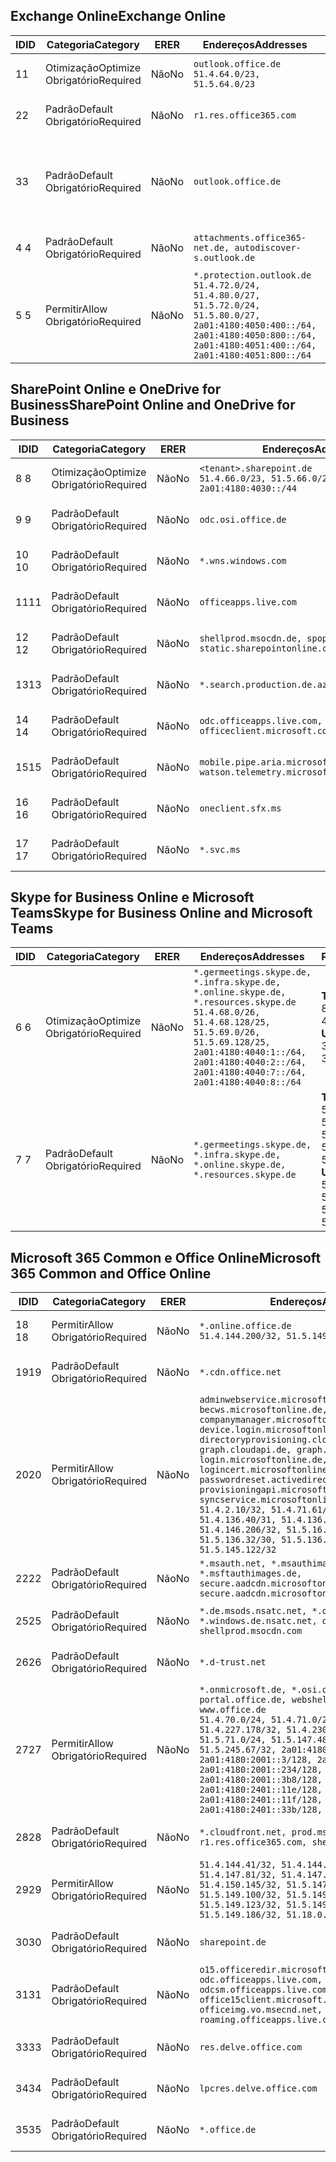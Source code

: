 <!--THIS FILE IS AUTOMATICALLY GENERATED. MANUAL CHANGES WILL BE OVERWRITTEN.-->
<!--Please contact the Office 365 Endpoints team with any questions.-->
<!--Germany endpoints version 2020120100-->
<!--File generated 2021-05-18 11:00:55.7922-->

## <a name="exchange-online"></a><span data-ttu-id="8339e-101">Exchange Online</span><span class="sxs-lookup"><span data-stu-id="8339e-101">Exchange Online</span></span>

<span data-ttu-id="8339e-102">ID</span><span class="sxs-lookup"><span data-stu-id="8339e-102">ID</span></span> | <span data-ttu-id="8339e-103">Categoria</span><span class="sxs-lookup"><span data-stu-id="8339e-103">Category</span></span> | <span data-ttu-id="8339e-104">ER</span><span class="sxs-lookup"><span data-stu-id="8339e-104">ER</span></span> | <span data-ttu-id="8339e-105">Endereços</span><span class="sxs-lookup"><span data-stu-id="8339e-105">Addresses</span></span> | <span data-ttu-id="8339e-106">Portas</span><span class="sxs-lookup"><span data-stu-id="8339e-106">Ports</span></span>
-- | -------------------- | -- | ----------------------------------------------------------------------------------------------------------------------------------------------------------------------------------------- | -------------------------------
<span data-ttu-id="8339e-107">1</span><span class="sxs-lookup"><span data-stu-id="8339e-107">1</span></span> | <span data-ttu-id="8339e-108">Otimização</span><span class="sxs-lookup"><span data-stu-id="8339e-108">Optimize</span></span><BR><span data-ttu-id="8339e-109">Obrigatório</span><span class="sxs-lookup"><span data-stu-id="8339e-109">Required</span></span> | <span data-ttu-id="8339e-110">Não</span><span class="sxs-lookup"><span data-stu-id="8339e-110">No</span></span> | `outlook.office.de`<BR>`51.4.64.0/23, 51.5.64.0/23` | <span data-ttu-id="8339e-111">**TCP:** 443, 80</span><span class="sxs-lookup"><span data-stu-id="8339e-111">**TCP:** 443, 80</span></span>
<span data-ttu-id="8339e-112">2</span><span class="sxs-lookup"><span data-stu-id="8339e-112">2</span></span> | <span data-ttu-id="8339e-113">Padrão</span><span class="sxs-lookup"><span data-stu-id="8339e-113">Default</span></span><BR><span data-ttu-id="8339e-114">Obrigatório</span><span class="sxs-lookup"><span data-stu-id="8339e-114">Required</span></span> | <span data-ttu-id="8339e-115">Não</span><span class="sxs-lookup"><span data-stu-id="8339e-115">No</span></span> | `r1.res.office365.com` | <span data-ttu-id="8339e-116">**TCP:** 443, 80</span><span class="sxs-lookup"><span data-stu-id="8339e-116">**TCP:** 443, 80</span></span>
<span data-ttu-id="8339e-117">3</span><span class="sxs-lookup"><span data-stu-id="8339e-117">3</span></span> | <span data-ttu-id="8339e-118">Padrão</span><span class="sxs-lookup"><span data-stu-id="8339e-118">Default</span></span><BR><span data-ttu-id="8339e-119">Obrigatório</span><span class="sxs-lookup"><span data-stu-id="8339e-119">Required</span></span> | <span data-ttu-id="8339e-120">Não</span><span class="sxs-lookup"><span data-stu-id="8339e-120">No</span></span> | `outlook.office.de` | <span data-ttu-id="8339e-121">**TCP:** 143, 25, 587, 993, 995</span><span class="sxs-lookup"><span data-stu-id="8339e-121">**TCP:** 143, 25, 587, 993, 995</span></span>
<span data-ttu-id="8339e-122">4 </span><span class="sxs-lookup"><span data-stu-id="8339e-122">4</span></span> | <span data-ttu-id="8339e-123">Padrão</span><span class="sxs-lookup"><span data-stu-id="8339e-123">Default</span></span><BR><span data-ttu-id="8339e-124">Obrigatório</span><span class="sxs-lookup"><span data-stu-id="8339e-124">Required</span></span> | <span data-ttu-id="8339e-125">Não</span><span class="sxs-lookup"><span data-stu-id="8339e-125">No</span></span> | `attachments.office365-net.de, autodiscover-s.outlook.de` | <span data-ttu-id="8339e-126">**TCP:** 443, 80</span><span class="sxs-lookup"><span data-stu-id="8339e-126">**TCP:** 443, 80</span></span>
<span data-ttu-id="8339e-127">5 </span><span class="sxs-lookup"><span data-stu-id="8339e-127">5</span></span> | <span data-ttu-id="8339e-128">Permitir</span><span class="sxs-lookup"><span data-stu-id="8339e-128">Allow</span></span><BR><span data-ttu-id="8339e-129">Obrigatório</span><span class="sxs-lookup"><span data-stu-id="8339e-129">Required</span></span> | <span data-ttu-id="8339e-130">Não</span><span class="sxs-lookup"><span data-stu-id="8339e-130">No</span></span> | `*.protection.outlook.de`<BR>`51.4.72.0/24, 51.4.80.0/27, 51.5.72.0/24, 51.5.80.0/27, 2a01:4180:4050:400::/64, 2a01:4180:4050:800::/64, 2a01:4180:4051:400::/64, 2a01:4180:4051:800::/64` | <span data-ttu-id="8339e-131">**TCP:** 25, 443</span><span class="sxs-lookup"><span data-stu-id="8339e-131">**TCP:** 25, 443</span></span>

## <a name="sharepoint-online-and-onedrive-for-business"></a><span data-ttu-id="8339e-132">SharePoint Online e OneDrive for Business</span><span class="sxs-lookup"><span data-stu-id="8339e-132">SharePoint Online and OneDrive for Business</span></span>

<span data-ttu-id="8339e-133">ID</span><span class="sxs-lookup"><span data-stu-id="8339e-133">ID</span></span> | <span data-ttu-id="8339e-134">Categoria</span><span class="sxs-lookup"><span data-stu-id="8339e-134">Category</span></span> | <span data-ttu-id="8339e-135">ER</span><span class="sxs-lookup"><span data-stu-id="8339e-135">ER</span></span> | <span data-ttu-id="8339e-136">Endereços</span><span class="sxs-lookup"><span data-stu-id="8339e-136">Addresses</span></span> | <span data-ttu-id="8339e-137">Portas</span><span class="sxs-lookup"><span data-stu-id="8339e-137">Ports</span></span>
-- | -------------------- | -- | ------------------------------------------------------------------------------ | ----------------
<span data-ttu-id="8339e-138">8 </span><span class="sxs-lookup"><span data-stu-id="8339e-138">8</span></span> | <span data-ttu-id="8339e-139">Otimização</span><span class="sxs-lookup"><span data-stu-id="8339e-139">Optimize</span></span><BR><span data-ttu-id="8339e-140">Obrigatório</span><span class="sxs-lookup"><span data-stu-id="8339e-140">Required</span></span> | <span data-ttu-id="8339e-141">Não</span><span class="sxs-lookup"><span data-stu-id="8339e-141">No</span></span> | `<tenant>.sharepoint.de`<BR>`51.4.66.0/23, 51.5.66.0/23, 2a01:4180:4030::/44` | <span data-ttu-id="8339e-142">**TCP:** 443, 80</span><span class="sxs-lookup"><span data-stu-id="8339e-142">**TCP:** 443, 80</span></span>
<span data-ttu-id="8339e-143">9 </span><span class="sxs-lookup"><span data-stu-id="8339e-143">9</span></span> | <span data-ttu-id="8339e-144">Padrão</span><span class="sxs-lookup"><span data-stu-id="8339e-144">Default</span></span><BR><span data-ttu-id="8339e-145">Obrigatório</span><span class="sxs-lookup"><span data-stu-id="8339e-145">Required</span></span> | <span data-ttu-id="8339e-146">Não</span><span class="sxs-lookup"><span data-stu-id="8339e-146">No</span></span> | `odc.osi.office.de` | <span data-ttu-id="8339e-147">**TCP:** 443, 80</span><span class="sxs-lookup"><span data-stu-id="8339e-147">**TCP:** 443, 80</span></span>
<span data-ttu-id="8339e-148">10 </span><span class="sxs-lookup"><span data-stu-id="8339e-148">10</span></span> | <span data-ttu-id="8339e-149">Padrão</span><span class="sxs-lookup"><span data-stu-id="8339e-149">Default</span></span><BR><span data-ttu-id="8339e-150">Obrigatório</span><span class="sxs-lookup"><span data-stu-id="8339e-150">Required</span></span> | <span data-ttu-id="8339e-151">Não</span><span class="sxs-lookup"><span data-stu-id="8339e-151">No</span></span> | `*.wns.windows.com` | <span data-ttu-id="8339e-152">**TCP:** 443, 80</span><span class="sxs-lookup"><span data-stu-id="8339e-152">**TCP:** 443, 80</span></span>
<span data-ttu-id="8339e-153">11</span><span class="sxs-lookup"><span data-stu-id="8339e-153">11</span></span> | <span data-ttu-id="8339e-154">Padrão</span><span class="sxs-lookup"><span data-stu-id="8339e-154">Default</span></span><BR><span data-ttu-id="8339e-155">Obrigatório</span><span class="sxs-lookup"><span data-stu-id="8339e-155">Required</span></span> | <span data-ttu-id="8339e-156">Não</span><span class="sxs-lookup"><span data-stu-id="8339e-156">No</span></span> | `officeapps.live.com` | <span data-ttu-id="8339e-157">**TCP:** 443, 80</span><span class="sxs-lookup"><span data-stu-id="8339e-157">**TCP:** 443, 80</span></span>
<span data-ttu-id="8339e-158">12 </span><span class="sxs-lookup"><span data-stu-id="8339e-158">12</span></span> | <span data-ttu-id="8339e-159">Padrão</span><span class="sxs-lookup"><span data-stu-id="8339e-159">Default</span></span><BR><span data-ttu-id="8339e-160">Obrigatório</span><span class="sxs-lookup"><span data-stu-id="8339e-160">Required</span></span> | <span data-ttu-id="8339e-161">Não</span><span class="sxs-lookup"><span data-stu-id="8339e-161">No</span></span> | `shellprod.msocdn.de, spoprod-a.akamaihd.net, static.sharepointonline.com` | <span data-ttu-id="8339e-162">**TCP:** 443, 80</span><span class="sxs-lookup"><span data-stu-id="8339e-162">**TCP:** 443, 80</span></span>
<span data-ttu-id="8339e-163">13</span><span class="sxs-lookup"><span data-stu-id="8339e-163">13</span></span> | <span data-ttu-id="8339e-164">Padrão</span><span class="sxs-lookup"><span data-stu-id="8339e-164">Default</span></span><BR><span data-ttu-id="8339e-165">Obrigatório</span><span class="sxs-lookup"><span data-stu-id="8339e-165">Required</span></span> | <span data-ttu-id="8339e-166">Não</span><span class="sxs-lookup"><span data-stu-id="8339e-166">No</span></span> | `*.search.production.de.azuretrafficmanager.de` | <span data-ttu-id="8339e-167">**TCP:** 443</span><span class="sxs-lookup"><span data-stu-id="8339e-167">**TCP:** 443</span></span>
<span data-ttu-id="8339e-168">14 </span><span class="sxs-lookup"><span data-stu-id="8339e-168">14</span></span> | <span data-ttu-id="8339e-169">Padrão</span><span class="sxs-lookup"><span data-stu-id="8339e-169">Default</span></span><BR><span data-ttu-id="8339e-170">Obrigatório</span><span class="sxs-lookup"><span data-stu-id="8339e-170">Required</span></span> | <span data-ttu-id="8339e-171">Não</span><span class="sxs-lookup"><span data-stu-id="8339e-171">No</span></span> | `odc.officeapps.live.com, officeclient.microsoft.com` | <span data-ttu-id="8339e-172">**TCP:** 443, 80</span><span class="sxs-lookup"><span data-stu-id="8339e-172">**TCP:** 443, 80</span></span>
<span data-ttu-id="8339e-173">15</span><span class="sxs-lookup"><span data-stu-id="8339e-173">15</span></span> | <span data-ttu-id="8339e-174">Padrão</span><span class="sxs-lookup"><span data-stu-id="8339e-174">Default</span></span><BR><span data-ttu-id="8339e-175">Obrigatório</span><span class="sxs-lookup"><span data-stu-id="8339e-175">Required</span></span> | <span data-ttu-id="8339e-176">Não</span><span class="sxs-lookup"><span data-stu-id="8339e-176">No</span></span> | `mobile.pipe.aria.microsoft.com, ssw.live.com, watson.telemetry.microsoft.com` | <span data-ttu-id="8339e-177">**TCP:** 443, 80</span><span class="sxs-lookup"><span data-stu-id="8339e-177">**TCP:** 443, 80</span></span>
<span data-ttu-id="8339e-178">16 </span><span class="sxs-lookup"><span data-stu-id="8339e-178">16</span></span> | <span data-ttu-id="8339e-179">Padrão</span><span class="sxs-lookup"><span data-stu-id="8339e-179">Default</span></span><BR><span data-ttu-id="8339e-180">Obrigatório</span><span class="sxs-lookup"><span data-stu-id="8339e-180">Required</span></span> | <span data-ttu-id="8339e-181">Não</span><span class="sxs-lookup"><span data-stu-id="8339e-181">No</span></span> | `oneclient.sfx.ms` | <span data-ttu-id="8339e-182">**TCP:** 443, 80</span><span class="sxs-lookup"><span data-stu-id="8339e-182">**TCP:** 443, 80</span></span>
<span data-ttu-id="8339e-183">17 </span><span class="sxs-lookup"><span data-stu-id="8339e-183">17</span></span> | <span data-ttu-id="8339e-184">Padrão</span><span class="sxs-lookup"><span data-stu-id="8339e-184">Default</span></span><BR><span data-ttu-id="8339e-185">Obrigatório</span><span class="sxs-lookup"><span data-stu-id="8339e-185">Required</span></span> | <span data-ttu-id="8339e-186">Não</span><span class="sxs-lookup"><span data-stu-id="8339e-186">No</span></span> | `*.svc.ms` | <span data-ttu-id="8339e-187">**TCP:** 443, 80</span><span class="sxs-lookup"><span data-stu-id="8339e-187">**TCP:** 443, 80</span></span>

## <a name="skype-for-business-online-and-microsoft-teams"></a><span data-ttu-id="8339e-188">Skype for Business Online e Microsoft Teams</span><span class="sxs-lookup"><span data-stu-id="8339e-188">Skype for Business Online and Microsoft Teams</span></span>

<span data-ttu-id="8339e-189">ID</span><span class="sxs-lookup"><span data-stu-id="8339e-189">ID</span></span> | <span data-ttu-id="8339e-190">Categoria</span><span class="sxs-lookup"><span data-stu-id="8339e-190">Category</span></span> | <span data-ttu-id="8339e-191">ER</span><span class="sxs-lookup"><span data-stu-id="8339e-191">ER</span></span> | <span data-ttu-id="8339e-192">Endereços</span><span class="sxs-lookup"><span data-stu-id="8339e-192">Addresses</span></span> | <span data-ttu-id="8339e-193">Portas</span><span class="sxs-lookup"><span data-stu-id="8339e-193">Ports</span></span>
-- | -------------------- | -- | ----------------------------------------------------------------------------------------------------------------------------------------------------------------------------------------------------------------------------------------------- | --------------------------------------------------
<span data-ttu-id="8339e-194">6 </span><span class="sxs-lookup"><span data-stu-id="8339e-194">6</span></span> | <span data-ttu-id="8339e-195">Otimização</span><span class="sxs-lookup"><span data-stu-id="8339e-195">Optimize</span></span><BR><span data-ttu-id="8339e-196">Obrigatório</span><span class="sxs-lookup"><span data-stu-id="8339e-196">Required</span></span> | <span data-ttu-id="8339e-197">Não</span><span class="sxs-lookup"><span data-stu-id="8339e-197">No</span></span> | `*.germeetings.skype.de, *.infra.skype.de, *.online.skype.de, *.resources.skype.de`<BR>`51.4.68.0/26, 51.4.68.128/25, 51.5.69.0/26, 51.5.69.128/25, 2a01:4180:4040:1::/64, 2a01:4180:4040:2::/64, 2a01:4180:4040:7::/64, 2a01:4180:4040:8::/64` | <span data-ttu-id="8339e-198">**TCP:** 443, 80</span><span class="sxs-lookup"><span data-stu-id="8339e-198">**TCP:** 443, 80</span></span><BR><span data-ttu-id="8339e-199">**UDP:** 3478</span><span class="sxs-lookup"><span data-stu-id="8339e-199">**UDP:** 3478</span></span>
<span data-ttu-id="8339e-200">7 </span><span class="sxs-lookup"><span data-stu-id="8339e-200">7</span></span> | <span data-ttu-id="8339e-201">Padrão</span><span class="sxs-lookup"><span data-stu-id="8339e-201">Default</span></span><BR><span data-ttu-id="8339e-202">Obrigatório</span><span class="sxs-lookup"><span data-stu-id="8339e-202">Required</span></span> | <span data-ttu-id="8339e-203">Não</span><span class="sxs-lookup"><span data-stu-id="8339e-203">No</span></span> | `*.germeetings.skype.de, *.infra.skype.de, *.online.skype.de, *.resources.skype.de` | <span data-ttu-id="8339e-204">**TCP:** 5061, 50000-59999</span><span class="sxs-lookup"><span data-stu-id="8339e-204">**TCP:** 5061, 50000-59999</span></span><BR><span data-ttu-id="8339e-205">**UDP:** 50000-59999</span><span class="sxs-lookup"><span data-stu-id="8339e-205">**UDP:** 50000-59999</span></span>

## <a name="microsoft-365-common-and-office-online"></a><span data-ttu-id="8339e-206">Microsoft 365 Common e Office Online</span><span class="sxs-lookup"><span data-stu-id="8339e-206">Microsoft 365 Common and Office Online</span></span>

<span data-ttu-id="8339e-207">ID</span><span class="sxs-lookup"><span data-stu-id="8339e-207">ID</span></span> | <span data-ttu-id="8339e-208">Categoria</span><span class="sxs-lookup"><span data-stu-id="8339e-208">Category</span></span> | <span data-ttu-id="8339e-209">ER</span><span class="sxs-lookup"><span data-stu-id="8339e-209">ER</span></span> | <span data-ttu-id="8339e-210">Endereços</span><span class="sxs-lookup"><span data-stu-id="8339e-210">Addresses</span></span> | <span data-ttu-id="8339e-211">Portas</span><span class="sxs-lookup"><span data-stu-id="8339e-211">Ports</span></span>
-- | ------------------- | -- | -------------------------------------------------------------------------------------------------------------------------------------------------------------------------------------------------------------------------------------------------------------------------------------------------------------------------------------------------------------------------------------------------------------------------------------------------------------------------------------------------------------------------------------------------------------------------------------------------------------------------- | ----------------
<span data-ttu-id="8339e-212">18 </span><span class="sxs-lookup"><span data-stu-id="8339e-212">18</span></span> | <span data-ttu-id="8339e-213">Permitir</span><span class="sxs-lookup"><span data-stu-id="8339e-213">Allow</span></span><BR><span data-ttu-id="8339e-214">Obrigatório</span><span class="sxs-lookup"><span data-stu-id="8339e-214">Required</span></span> | <span data-ttu-id="8339e-215">Não</span><span class="sxs-lookup"><span data-stu-id="8339e-215">No</span></span> | `*.online.office.de`<BR>`51.4.144.200/32, 51.5.149.3/32, 51.18.16.0/23` | <span data-ttu-id="8339e-216">**TCP:** 443</span><span class="sxs-lookup"><span data-stu-id="8339e-216">**TCP:** 443</span></span>
<span data-ttu-id="8339e-217">19</span><span class="sxs-lookup"><span data-stu-id="8339e-217">19</span></span> | <span data-ttu-id="8339e-218">Padrão</span><span class="sxs-lookup"><span data-stu-id="8339e-218">Default</span></span><BR><span data-ttu-id="8339e-219">Obrigatório</span><span class="sxs-lookup"><span data-stu-id="8339e-219">Required</span></span> | <span data-ttu-id="8339e-220">Não</span><span class="sxs-lookup"><span data-stu-id="8339e-220">No</span></span> | `*.cdn.office.net` | <span data-ttu-id="8339e-221">**TCP:** 443</span><span class="sxs-lookup"><span data-stu-id="8339e-221">**TCP:** 443</span></span>
<span data-ttu-id="8339e-222">20</span><span class="sxs-lookup"><span data-stu-id="8339e-222">20</span></span> | <span data-ttu-id="8339e-223">Permitir</span><span class="sxs-lookup"><span data-stu-id="8339e-223">Allow</span></span><BR><span data-ttu-id="8339e-224">Obrigatório</span><span class="sxs-lookup"><span data-stu-id="8339e-224">Required</span></span> | <span data-ttu-id="8339e-225">Não</span><span class="sxs-lookup"><span data-stu-id="8339e-225">No</span></span> | `adminwebservice.microsoftonline.de, becws.microsoftonline.de, companymanager.microsoftonline.de, device.login.microsoftonline.de, directoryprovisioning.cloudapi.de, graph.cloudapi.de, graph.microsoft.de, login.microsoftonline.de, logincert.microsoftonline.de, pas.cloudapi.de, passwordreset.activedirectory.microsoftazure.de, provisioningapi.microsoftonline.de, syncservice.microsoftonline.de`<BR>`51.4.2.10/32, 51.4.71.61/32, 51.4.136.38/31, 51.4.136.40/31, 51.4.136.42/32, 51.4.146.38/32, 51.4.146.206/32, 51.5.16.7/32, 51.5.71.22/32, 51.5.136.32/30, 51.5.136.36/32, 51.5.145.29/32, 51.5.145.122/32` | <span data-ttu-id="8339e-226">**TCP:** 443, 80</span><span class="sxs-lookup"><span data-stu-id="8339e-226">**TCP:** 443, 80</span></span>
<span data-ttu-id="8339e-227">22</span><span class="sxs-lookup"><span data-stu-id="8339e-227">22</span></span> | <span data-ttu-id="8339e-228">Padrão</span><span class="sxs-lookup"><span data-stu-id="8339e-228">Default</span></span><BR><span data-ttu-id="8339e-229">Obrigatório</span><span class="sxs-lookup"><span data-stu-id="8339e-229">Required</span></span> | <span data-ttu-id="8339e-230">Não</span><span class="sxs-lookup"><span data-stu-id="8339e-230">No</span></span> | `*.msauth.net, *.msauthimages.de, *.msftauth.net, *.msftauthimages.de, secure.aadcdn.microsoftonline-p.com, secure.aadcdn.microsoftonline-p.de` | <span data-ttu-id="8339e-231">**TCP:** 443, 80</span><span class="sxs-lookup"><span data-stu-id="8339e-231">**TCP:** 443, 80</span></span>
<span data-ttu-id="8339e-232">25</span><span class="sxs-lookup"><span data-stu-id="8339e-232">25</span></span> | <span data-ttu-id="8339e-233">Padrão</span><span class="sxs-lookup"><span data-stu-id="8339e-233">Default</span></span><BR><span data-ttu-id="8339e-234">Obrigatório</span><span class="sxs-lookup"><span data-stu-id="8339e-234">Required</span></span> | <span data-ttu-id="8339e-235">Não</span><span class="sxs-lookup"><span data-stu-id="8339e-235">No</span></span> | `*.de.msods.nsatc.net, *.office.de.akadns.net, *.windows.de.nsatc.net, officehome.msocdn.de, shellprod.msocdn.com` | <span data-ttu-id="8339e-236">**TCP:** 443, 80</span><span class="sxs-lookup"><span data-stu-id="8339e-236">**TCP:** 443, 80</span></span>
<span data-ttu-id="8339e-237">26</span><span class="sxs-lookup"><span data-stu-id="8339e-237">26</span></span> | <span data-ttu-id="8339e-238">Padrão</span><span class="sxs-lookup"><span data-stu-id="8339e-238">Default</span></span><BR><span data-ttu-id="8339e-239">Obrigatório</span><span class="sxs-lookup"><span data-stu-id="8339e-239">Required</span></span> | <span data-ttu-id="8339e-240">Não</span><span class="sxs-lookup"><span data-stu-id="8339e-240">No</span></span> | `*.d-trust.net` | <span data-ttu-id="8339e-241">**TCP:** 443, 80</span><span class="sxs-lookup"><span data-stu-id="8339e-241">**TCP:** 443, 80</span></span>
<span data-ttu-id="8339e-242">27</span><span class="sxs-lookup"><span data-stu-id="8339e-242">27</span></span> | <span data-ttu-id="8339e-243">Permitir</span><span class="sxs-lookup"><span data-stu-id="8339e-243">Allow</span></span><BR><span data-ttu-id="8339e-244">Obrigatório</span><span class="sxs-lookup"><span data-stu-id="8339e-244">Required</span></span> | <span data-ttu-id="8339e-245">Não</span><span class="sxs-lookup"><span data-stu-id="8339e-245">No</span></span> | `*.onmicrosoft.de, *.osi.office.de, office.de, portal.office.de, webshell.suite.office.de, www.office.de`<BR>`51.4.70.0/24, 51.4.71.0/24, 51.4.226.115/32, 51.4.227.178/32, 51.4.230.178/32, 51.5.70.0/24, 51.5.71.0/24, 51.5.147.48/32, 51.5.242.163/32, 51.5.245.67/32, 2a01:4180:2001::2/128, 2a01:4180:2001::3/128, 2a01:4180:2001::92/128, 2a01:4180:2001::234/128, 2a01:4180:2001::3b8/128, 2a01:4180:2401::5/128, 2a01:4180:2401::11e/128, 2a01:4180:2401::11f/128, 2a01:4180:2401::33b/128, 2a01:4180:2401::55b/128` | <span data-ttu-id="8339e-246">**TCP:** 443, 80</span><span class="sxs-lookup"><span data-stu-id="8339e-246">**TCP:** 443, 80</span></span>
<span data-ttu-id="8339e-247">28</span><span class="sxs-lookup"><span data-stu-id="8339e-247">28</span></span> | <span data-ttu-id="8339e-248">Padrão</span><span class="sxs-lookup"><span data-stu-id="8339e-248">Default</span></span><BR><span data-ttu-id="8339e-249">Obrigatório</span><span class="sxs-lookup"><span data-stu-id="8339e-249">Required</span></span> | <span data-ttu-id="8339e-250">Não</span><span class="sxs-lookup"><span data-stu-id="8339e-250">No</span></span> | `*.cloudfront.net, prod.msocdn.de, r1.res.office365.com, shellprod.msocdn.de` | <span data-ttu-id="8339e-251">**TCP:** 443, 80</span><span class="sxs-lookup"><span data-stu-id="8339e-251">**TCP:** 443, 80</span></span>
<span data-ttu-id="8339e-252">29</span><span class="sxs-lookup"><span data-stu-id="8339e-252">29</span></span> | <span data-ttu-id="8339e-253">Permitir</span><span class="sxs-lookup"><span data-stu-id="8339e-253">Allow</span></span><BR><span data-ttu-id="8339e-254">Obrigatório</span><span class="sxs-lookup"><span data-stu-id="8339e-254">Required</span></span> | <span data-ttu-id="8339e-255">Não</span><span class="sxs-lookup"><span data-stu-id="8339e-255">No</span></span> | `51.4.144.41/32, 51.4.144.174/32, 51.4.145.38/32, 51.4.147.81/32, 51.4.147.233/32, 51.4.148.12/32, 51.4.150.145/32, 51.5.147.242/32, 51.5.149.100/32, 51.5.149.119/32, 51.5.149.123/32, 51.5.149.180/32, 51.5.149.186/32, 51.18.0.0/21` | <span data-ttu-id="8339e-256">**TCP:** 443, 80</span><span class="sxs-lookup"><span data-stu-id="8339e-256">**TCP:** 443, 80</span></span>
<span data-ttu-id="8339e-257">30</span><span class="sxs-lookup"><span data-stu-id="8339e-257">30</span></span> | <span data-ttu-id="8339e-258">Padrão</span><span class="sxs-lookup"><span data-stu-id="8339e-258">Default</span></span><BR><span data-ttu-id="8339e-259">Obrigatório</span><span class="sxs-lookup"><span data-stu-id="8339e-259">Required</span></span> | <span data-ttu-id="8339e-260">Não</span><span class="sxs-lookup"><span data-stu-id="8339e-260">No</span></span> | `sharepoint.de` | <span data-ttu-id="8339e-261">**TCP:** 443, 80</span><span class="sxs-lookup"><span data-stu-id="8339e-261">**TCP:** 443, 80</span></span>
<span data-ttu-id="8339e-262">31</span><span class="sxs-lookup"><span data-stu-id="8339e-262">31</span></span> | <span data-ttu-id="8339e-263">Padrão</span><span class="sxs-lookup"><span data-stu-id="8339e-263">Default</span></span><BR><span data-ttu-id="8339e-264">Obrigatório</span><span class="sxs-lookup"><span data-stu-id="8339e-264">Required</span></span> | <span data-ttu-id="8339e-265">Não</span><span class="sxs-lookup"><span data-stu-id="8339e-265">No</span></span> | `o15.officeredir.microsoft.com, odc.officeapps.live.com, odcsm.officeapps.live.com, office.microsoft.com, office15client.microsoft.com, officeimg.vo.msecnd.net, roaming.officeapps.live.com` | <span data-ttu-id="8339e-266">**TCP:** 443, 80</span><span class="sxs-lookup"><span data-stu-id="8339e-266">**TCP:** 443, 80</span></span>
<span data-ttu-id="8339e-267">33</span><span class="sxs-lookup"><span data-stu-id="8339e-267">33</span></span> | <span data-ttu-id="8339e-268">Padrão</span><span class="sxs-lookup"><span data-stu-id="8339e-268">Default</span></span><BR><span data-ttu-id="8339e-269">Obrigatório</span><span class="sxs-lookup"><span data-stu-id="8339e-269">Required</span></span> | <span data-ttu-id="8339e-270">Não</span><span class="sxs-lookup"><span data-stu-id="8339e-270">No</span></span> | `res.delve.office.com` | <span data-ttu-id="8339e-271">**TCP:** 443</span><span class="sxs-lookup"><span data-stu-id="8339e-271">**TCP:** 443</span></span>
<span data-ttu-id="8339e-272">34</span><span class="sxs-lookup"><span data-stu-id="8339e-272">34</span></span> | <span data-ttu-id="8339e-273">Padrão</span><span class="sxs-lookup"><span data-stu-id="8339e-273">Default</span></span><BR><span data-ttu-id="8339e-274">Obrigatório</span><span class="sxs-lookup"><span data-stu-id="8339e-274">Required</span></span> | <span data-ttu-id="8339e-275">Não</span><span class="sxs-lookup"><span data-stu-id="8339e-275">No</span></span> | `lpcres.delve.office.com` | <span data-ttu-id="8339e-276">**TCP:** 443</span><span class="sxs-lookup"><span data-stu-id="8339e-276">**TCP:** 443</span></span>
<span data-ttu-id="8339e-277">35</span><span class="sxs-lookup"><span data-stu-id="8339e-277">35</span></span> | <span data-ttu-id="8339e-278">Padrão</span><span class="sxs-lookup"><span data-stu-id="8339e-278">Default</span></span><BR><span data-ttu-id="8339e-279">Obrigatório</span><span class="sxs-lookup"><span data-stu-id="8339e-279">Required</span></span> | <span data-ttu-id="8339e-280">Não</span><span class="sxs-lookup"><span data-stu-id="8339e-280">No</span></span> | `*.office.de` | <span data-ttu-id="8339e-281">**TCP:** 443, 80</span><span class="sxs-lookup"><span data-stu-id="8339e-281">**TCP:** 443, 80</span></span>

